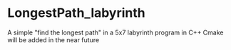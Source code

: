 # LongestPath_labyrinth
A simple "find the longest path" in a 5x7 labyrinth program in C++
Cmake will be added in the near future
